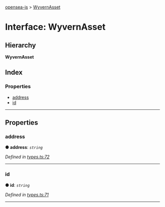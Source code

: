[opensea-js](../README.md) > [WyvernAsset](../interfaces/wyvernasset.md)

# Interface: WyvernAsset

## Hierarchy

**WyvernAsset**

## Index

### Properties

* [address](wyvernasset.md#address)
* [id](wyvernasset.md#id)

---

## Properties

<a id="address"></a>

###  address

**● address**: *`string`*

*Defined in [types.ts:72](https://github.com/ProjectOpenSea/opensea-js/blob/d1fd63a/src/types.ts#L72)*

___
<a id="id"></a>

###  id

**● id**: *`string`*

*Defined in [types.ts:71](https://github.com/ProjectOpenSea/opensea-js/blob/d1fd63a/src/types.ts#L71)*

___

